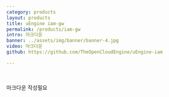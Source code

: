 ```yaml
---
category: products
layout: products
title: uEngine iam-gw
permalink: /products/iam-gw
intro: 마크다운
banner: ../assets/img/banner/banner-4.jpg
video: 마크다운
github: https://github.com/TheOpenCloudEngine/uEngine-iam

---
```


<br>

마크다운 작성필요